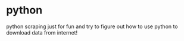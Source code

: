 # python
python scraping
just for fun and try to figure out how to use python to download data from internet!
